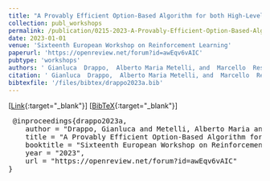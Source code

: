 ```yaml
---
title: "A Provably Efficient Option-Based Algorithm for both High-Level and Low-Level Learning"
collection: publ_workshops
permalink: /publication/0215-2023-A-Provably-Efficient-Option-Based-Algorithm-for-both-High-Level-and-Low-Level-Learning
date: 2023-01-01
venue: 'Sixteenth European Workshop on Reinforcement Learning'
paperurl: 'https://openreview.net/forum?id=awEqv6vAIC'
pubtype: 'workshops'
authors: ' Gianluca  Drappo,  Alberto Maria Metelli, and  Marcello  Restelli'
citation: ' Gianluca  Drappo,  Alberto Maria Metelli, and  Marcello  Restelli&quot;A Provably Efficient Option-Based Algorithm for both High-Level and Low-Level Learning.&quot; Sixteenth European Workshop on Reinforcement Learning, 2023'
bibtexfile: '/files/bibtex/drappo2023a.bib'
---
```

 [[Link](https://openreview.net/forum?id=awEqv6vAIC){:target="_blank"}] [[BibTeX](/files/bibtex/drappo2023a.bib){:target="_blank"}] 
<pre> @inproceedings{drappo2023a,
    author = "Drappo, Gianluca and Metelli, Alberto Maria and Restelli, Marcello",
    title = "A Provably Efficient Option-Based Algorithm for both High-Level and Low-Level Learning",
    booktitle = "Sixteenth European Workshop on Reinforcement Learning",
    year = "2023",
    url = "https://openreview.net/forum?id=awEqv6vAIC"
} </pre>
